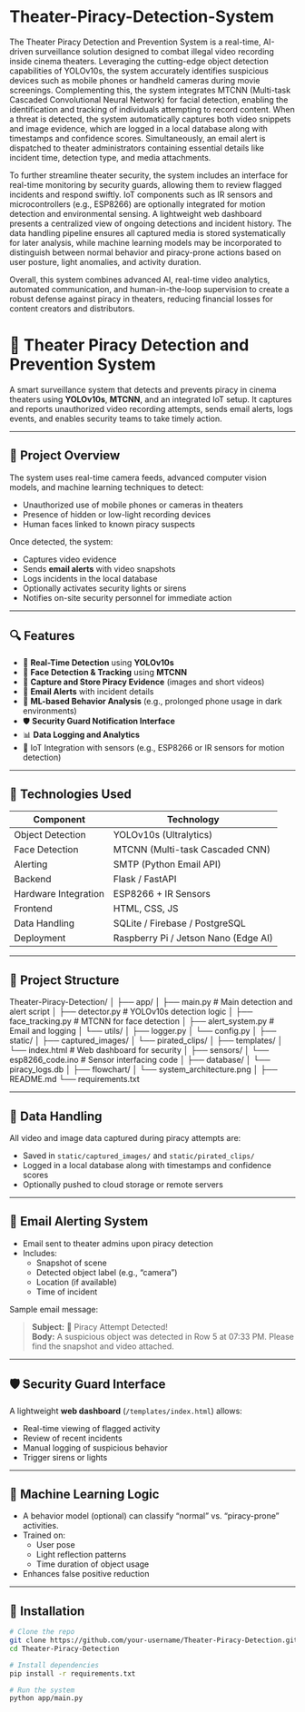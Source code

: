 # Theater-Piracy-Detection-System
The Theater Piracy Detection and Prevention System is a real-time, AI-driven surveillance solution designed to combat illegal video recording inside cinema theaters. Leveraging the cutting-edge object detection capabilities of YOLOv10s, the system accurately identifies suspicious devices such as mobile phones or handheld cameras during movie screenings. Complementing this, the system integrates MTCNN (Multi-task Cascaded Convolutional Neural Network) for facial detection, enabling the identification and tracking of individuals attempting to record content. When a threat is detected, the system automatically captures both video snippets and image evidence, which are logged in a local database along with timestamps and confidence scores. Simultaneously, an email alert is dispatched to theater administrators containing essential details like incident time, detection type, and media attachments.

To further streamline theater security, the system includes an interface for real-time monitoring by security guards, allowing them to review flagged incidents and respond swiftly. IoT components such as IR sensors and microcontrollers (e.g., ESP8266) are optionally integrated for motion detection and environmental sensing. A lightweight web dashboard presents a centralized view of ongoing detections and incident history. The data handling pipeline ensures all captured media is stored systematically for later analysis, while machine learning models may be incorporated to distinguish between normal behavior and piracy-prone actions based on user posture, light anomalies, and activity duration.

Overall, this system combines advanced AI, real-time video analytics, automated communication, and human-in-the-loop supervision to create a robust defense against piracy in theaters, reducing financial losses for content creators and distributors.


# 🎥 Theater Piracy Detection and Prevention System

A smart surveillance system that detects and prevents piracy in cinema theaters using **YOLOv10s**, **MTCNN**, and an integrated IoT setup. It captures and reports unauthorized video recording attempts, sends email alerts, logs events, and enables security teams to take timely action.

---

## 🚀 Project Overview

The system uses real-time camera feeds, advanced computer vision models, and machine learning techniques to detect:
- Unauthorized use of mobile phones or cameras in theaters
- Presence of hidden or low-light recording devices
- Human faces linked to known piracy suspects

Once detected, the system:
- Captures video evidence
- Sends **email alerts** with video snapshots
- Logs incidents in the local database
- Optionally activates security lights or sirens
- Notifies on-site security personnel for immediate action

---

## 🔍 Features

- 🎯 **Real-Time Detection** using **YOLOv10s**
- 👤 **Face Detection & Tracking** using **MTCNN**
- 📸 **Capture and Store Piracy Evidence** (images and short videos)
- 📧 **Email Alerts** with incident details
- 🧠 **ML-based Behavior Analysis** (e.g., prolonged phone usage in dark environments)
- 🛡️ **Security Guard Notification Interface**
- 📊 **Data Logging and Analytics**
- 🔌 IoT Integration with sensors (e.g., ESP8266 or IR sensors for motion detection)

---

## 🧠 Technologies Used

| Component            | Technology                          |
|----------------------|--------------------------------------|
| Object Detection     | YOLOv10s (Ultralytics)              |
| Face Detection       | MTCNN (Multi-task Cascaded CNN)     |
| Alerting             | SMTP (Python Email API)             |
| Backend              | Flask / FastAPI                     |
| Hardware Integration | ESP8266 + IR Sensors                |
| Frontend             | HTML, CSS, JS                       |
| Data Handling        | SQLite / Firebase / PostgreSQL      |
| Deployment           | Raspberry Pi / Jetson Nano (Edge AI)|

---

## 📁 Project Structure

Theater-Piracy-Detection/
│
├── app/
│ ├── main.py # Main detection and alert script
│ ├── detector.py # YOLOv10s detection logic
│ ├── face_tracking.py # MTCNN for face detection
│ ├── alert_system.py # Email and logging
│ └── utils/
│ ├── logger.py
│ └── config.py
│
├── static/
│ ├── captured_images/
│ └── pirated_clips/
│
├── templates/
│ └── index.html # Web dashboard for security
│
├── sensors/
│ └── esp8266_code.ino # Sensor interfacing code
│
├── database/
│ └── piracy_logs.db
│
├── flowchart/
│ └── system_architecture.png
│
├── README.md
└── requirements.txt


---

## 🧪 Data Handling

All video and image data captured during piracy attempts are:
- Saved in `static/captured_images/` and `static/pirated_clips/`
- Logged in a local database along with timestamps and confidence scores
- Optionally pushed to cloud storage or remote servers

---

## 📧 Email Alerting System

- Email sent to theater admins upon piracy detection
- Includes:
  - Snapshot of scene
  - Detected object label (e.g., “camera”)
  - Location (if available)
  - Time of incident

Sample email message:

> **Subject:** 🎥 Piracy Attempt Detected!  
> **Body:** A suspicious object was detected in Row 5 at 07:33 PM. Please find the snapshot and video attached.

---

## 🛡️ Security Guard Interface

A lightweight **web dashboard** (`/templates/index.html`) allows:
- Real-time viewing of flagged activity
- Review of recent incidents
- Manual logging of suspicious behavior
- Trigger sirens or lights

---

## 🤖 Machine Learning Logic

- A behavior model (optional) can classify “normal” vs. “piracy-prone” activities.
- Trained on:
  - User pose
  - Light reflection patterns
  - Time duration of object usage
- Enhances false positive reduction

---

## 🧰 Installation

```bash
# Clone the repo
git clone https://github.com/your-username/Theater-Piracy-Detection.git
cd Theater-Piracy-Detection

# Install dependencies
pip install -r requirements.txt

# Run the system
python app/main.py
